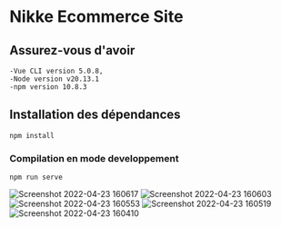 # Nikke Ecommerce Site

## Assurez-vous d'avoir
```
-Vue CLI version 5.0.8,
-Node version v20.13.1 
-npm version 10.8.3
```
## Installation des dépendances
```
npm install
```

### Compilation en mode developpement 
```
npm run serve
```

![Screenshot 2022-04-23 160617](https://user-images.githubusercontent.com/48932230/164887079-a6e3c3fb-40b8-4f5e-a86f-07c4f244e52c.png)
![Screenshot 2022-04-23 160603](https://user-images.githubusercontent.com/48932230/164887080-9d0e9371-9cbe-40df-bb48-6227406656df.png)
![Screenshot 2022-04-23 160553](https://user-images.githubusercontent.com/48932230/164887081-eeb20a70-6960-4f3f-99c5-2283112145ed.png)
![Screenshot 2022-04-23 160519](https://user-images.githubusercontent.com/48932230/164887082-0136a9a5-14ee-4026-8d49-6ff2fc93cdc8.png)
![Screenshot 2022-04-23 160410](https://user-images.githubusercontent.com/48932230/164887083-a0145968-f219-4282-99b8-dc9386eb4107.png)
